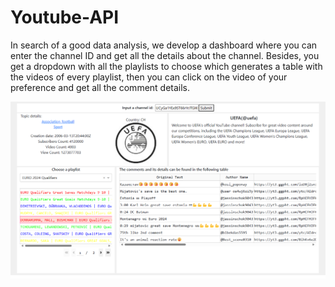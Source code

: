 # Youtube-API

In search of a good data analysis, we develop a dashboard where you can enter the channel ID and get all the details about the channel. Besides, you get a dropdown with all the playlists to choose which generates a table with the videos of every playlist, then you can click on the video of your preference and get all the comment details.

![alt text](https://github.com/BryanAstuyauri16/Youtube-API/blob/main/example%201.png)

